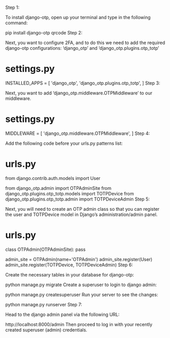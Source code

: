 Step 1:

To install django-otp, open up your terminal and type in the following command:

pip install django-otp qrcode
Step 2:

Next, you want to configure 2FA, and to do this we need to add the required django-otp configurations: ‘django_otp’ and ‘django_otp.plugins.otp_totp’

# settings.py

INSTALLED_APPS = [
   'django_otp',
   'django_otp.plugins.otp_totp',
]
Step 3:

Next, you want to add ‘django_otp.middleware.OTPMiddleware’ to our middleware.

# settings.py

MIDDLEWARE = [
   'django_otp.middleware.OTPMiddleware',
]
Step 4:

Add the following code before your urls.py patterns list:

# urls.py

from django.contrib.auth.models import User

from django_otp.admin import OTPAdminSite
from django_otp.plugins.otp_totp.models import TOTPDevice
from django_otp.plugins.otp_totp.admin import TOTPDeviceAdmin
Step 5:

Next, you will need to create an OTP admin class so that you can register the user and TOTPDevice model in Django’s administration/admin panel.

# urls.py

class OTPAdmin(OTPAdminSite):
   pass

admin_site = OTPAdmin(name='OTPAdmin')
admin_site.register(User)
admin_site.register(TOTPDevice, TOTPDeviceAdmin)
Step 6:

Create the necessary tables in your database for django-otp:

python manage.py migrate
Create a superuser to login to django admin:

python manage.py createsuperuser
Run your server to see the changes:

python manage.py runserver 
Step 7:

Head to the django admin panel via the following URL:

http://localhost:8000/admin
Then proceed to log in with your recently created superuser (admin) credentials.
